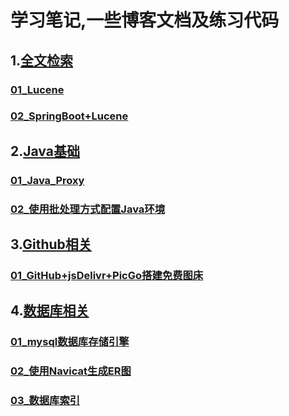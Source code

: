 # 学习笔记,一些博客文档及练习代码



## 1.[全文检索](<https://github.com/yizuoliang/blog/tree/master/Full-text%20Retrieval>)

### [01_Lucene](https://github.com/yizuoliang/blog/tree/master/Full-text%20Retrieval/01_Lucene)

### [02_SpringBoot+Lucene]( <https://github.com/yizuoliang/blog/tree/master/Full-text%20Retrieval/02_SpringBoot%2BLucene>)

## 2.[Java基础](<https://github.com/yizuoliang/blog/tree/master/Java基础>)

### [01_Java_Proxy]( <https://github.com/yizuoliang/blog/tree/master/Java基础/01_Java_Proxy>)

### [02_使用批处理方式配置Java环境]( <https://github.com/yizuoliang/blog/tree/master/Java基础/02_使用批处理方式配置Java环境>)

## 3.[Github相关](<https://github.com/yizuoliang/blog/tree/master/Github%E7%9B%B8%E5%85%B3>)

### [01_GitHub+jsDelivr+PicGo搭建免费图床](https://github.com/yizuoliang/blog/tree/master/Github相关/01_GitHub+jsDelivr+PicGo搭建免费图床)

## 4.[数据库相关](<https://github.com/yizuoliang/blog/tree/master/数据库%E7%9B%B8%E5%85%B3>)

### [01_mysql数据库存储引擎](https://github.com/yizuoliang/blog/tree/master/数据库相关/01_mysql数据库存储引擎)

### [02_使用Navicat生成ER图](https://github.com/yizuoliang/blog/tree/master/数据库相关/02_使用Navicat生成ER图)

### [03_数据库索引](https://github.com/yizuoliang/blog/tree/master/数据库相关/03_数据库索引)